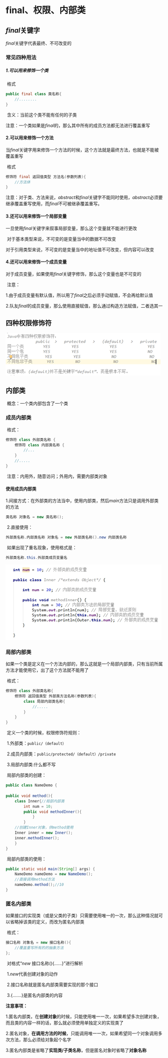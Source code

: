 # final、权限、内部类

## *final*关键字

*final*关键字代表最终、不可改变的

### 常见四种用法

##### 	1.可以用来修饰一个类

​	格式

```java
public final class 类名称{
    //........
}
```

​	含义：当前这个类不能有任何的子类

​	注意：一个类如果是*final*的，那么其中所有的成员方法都无法进行覆盖重写

#### 2.可以用来修饰一个方法

​	当*final*关键字用来修饰一个方法的时候，这个方法就是最终方法，也就是不能被覆盖重写

​	格式

```java
修饰符 final 返回值类型 方法名(参数列表){
    //方法体
}
```

​	注意：对于类、方法来说，*abstract*和*final*关键字不能同时使用，*abstract*必须要继承覆盖重写使用，而*final*不可被继承覆盖重写。

#### 3.还可以用来修饰一个局部变量

​	一旦使用*final*关键字来叙事局部变量，那么这个变量就不能进行更改

​	对于基本类型来说，不可变的是变量当中的数据不可改变

​	对于引用类型来说，不可变的是变量当中的地址值不可改变，但内容可以改变

####	4.还可以用来修饰一个成员变量

​	对于成员变量，如果使用*final*关键字修饰，那么这个变量也是不可变的

​	注意：

​	1.由于成员变量有默认值，所以用了*final*之后必须手动赋值，不会再给默认值

​	2.队友*final*的成员变量，那么使用直接赋值，那么通过构造方法赋值，二者选其一

## 四种权限修饰符

![](../images/7.PNG)

## 内部类

​	概念：一个类内部包含了一个类

### 成员内部类

​	格式：

```java
修饰符 class 外部类名称 {
    修饰符 class 内部类名称 {
        //...
    }
    //.....
}
```

​	注意：内用外，随意访问；外用内，需要内部类对象

#### 使用成员内部类

​	1.间接方式：在外部类的方法当中，使用内部类，然后*main*方法只是调用外部类的方法

```java
类名称 对象名 = new 类名称();
```

​	2.直接使用：

```java
外部类名称.内部类名称 对象名 = new 外部类名称().new 内部类名称
```

​	如果出现了重名现象，使用格式是：

```java
外部类名称.this.外部类成员变量名
```

![](../images/8.PNG)

### 局部内部类

​	如果一个类是定义在一个方法内部的，那么这就是一个局部内部类，只有当前所属方法才能使用它，出了这个方法就不能用了

​	格式：

```java
修饰符 class 外部类名称{
    修饰符 返回值类型 外部类方法名称(参数列表){
        class 局部内部类名称{
            //.....
        }
    }
}
```

​	定义一个类的时候，权限修饰符规则：

​	1.外部类：`public/（default）`

​	2.成员内部类：`public/protected/（default）/private`

​	3.局部内部类:什么都不写

​	局部内部类的创建：

```java
public class NameDemo {
    
public void method(){    
    class Inner{//局部内部类        
        int num = 10;        
        public void methodInner(){            		        			System.out.println(num);//10        
       		}    
    	} 
    //创建Inner对象，供method使用
    Inner inner = new Inner();    
    inner.methodInner();
	}
}
```

​	局部内部类的使用：

```java
public static void main(String[] args) {    
    NameDemo nameDemo = new NameDemo();
    //直接调用method方法
    nameDemo.method();//10
}
```

### 匿名内部类

​	如果接口的实现类（或是父类的子类）只需要使用唯一的一次，那么这种情况就可以省略掉该类的定义，而改为匿名内部类

​	格式：

```java
接口名称 对象名 = new 接口名称(){
    //覆盖重写所有的的抽象方法
};
```

​	对格式“*new* 接口名称(){......}”进行解析

​	1.*new*代表创建对象的动作

​	2.接口名称就是匿名内部类需要实现的那个接口

​	3.{.......}是匿名内部类的内容

**注意事项：**

​	1.匿名内部类，在**创建对象**的时候，只能使用唯一一次，如果希望多次创建对象，而且类的内容一样的话，那么就必须使用单独定义的实现类了

​	2.匿名对象，**在调用方法的时候**，只能调用唯一一次，如果希望同一个对象调用多次方法，那么必须给对象起个名字

​	3.匿名内部类是省略了**实现类/子类名称**，但是匿名对象时省略了**对象名称**

##

